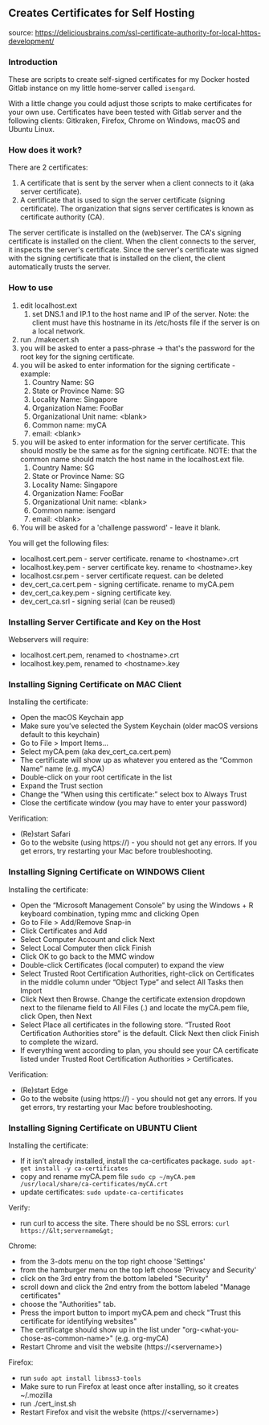 Creates Certificates for Self Hosting
-------------------------------------

source: https://deliciousbrains.com/ssl-certificate-authority-for-local-https-development/

### Introduction

These are scripts to create self-signed certificates for my Docker hosted Gitlab instance on 
my little home-server called `isengard`.

With a little change you could adjust those scripts to make certificates for your own use.
Certificates have been tested with Gitlab server and the following clients: Gitkraken, Firefox, Chrome
on Windows, macOS and Ubuntu Linux.

### How does it work?
There are 2 certificates:
1. A certificate that is sent by the server when a client connects to it (aka server certificate).
2. A certificate that is used to sign the server certificate (signing certificate). 
   The organization that signs server certificates is known as certificate authority (CA).

The server certificate is installed on the (web)server. The CA's signing certificate is installed on the client.
When the client connects to the server, it inspects the server's certificate. Since the server's certificate
was signed with the signing certificate that is installed on the client, the client automatically trusts the server.

### How to use
1. edit localhost.ext
   1. set DNS.1 and IP.1 to the host name and IP of the server. Note: the client must have this hostname in 
      its /etc/hosts file if the server is on a local network.
2. run ./makecert.sh
3. you will be asked to enter a pass-phrase -&gt; that's the password for the root key for the signing certificate.
4. you will be asked to enter information for the signing certificate - example:
   1. Country Name: SG
   2. State or Province Name: SG
   3. Locality Name: Singapore
   4. Organization Name: FooBar
   5. Organizational Unit name: &lt;blank&gt;
   6. Common name: myCA
   7. email: &lt;blank&gt;
5. you will be asked to enter information for the server certificate. This should mostly
   be the same as for the signing certificate. NOTE: that the common name should match the 
   host name in the localhost.ext file.
   1. Country Name: SG
   2. State or Province Name: SG
   3. Locality Name: Singapore
   4. Organization Name: FooBar
   5. Organizational Unit name: &lt;blank&gt;
   6. Common name: isengard
   7. email: &lt;blank&gt;
6. You will be asked for a 'challenge password' - leave it blank.

You will get the following files:
* localhost.cert.pem - server certificate. rename to &lt;hostname&gt;.crt
* localhost.key.pem - server certificate key. rename to &lt;hostname&gt;.key
* localhost.csr.pem - server certificate request. can be deleted
* dev_cert_ca.cert.pem - signing certificate. rename to myCA.pem
* dev_cert_ca.key.pem - signing certificate key.
* dev_cert_ca.srl - signing serial (can be reused)

### Installing Server Certificate and Key on the Host
Webservers will require:
* localhost.cert.pem, renamed to &lt;hostname&gt;.crt
* localhost.key.pem, renamed to &lt;hostname&gt;.key

### Installing Signing Certificate on MAC Client
Installing the certificate:
* Open the macOS Keychain app
* Make sure you’ve selected the System Keychain (older macOS versions default to this keychain)
* Go to File &gt; Import Items…
* Select myCA.pem (aka dev_cert_ca.cert.pem)
* The certificate will show up as whatever you entered as the “Common Name” name (e.g. myCA)
* Double-click on your root certificate in the list
* Expand the Trust section
* Change the “When using this certificate:” select box to Always Trust
* Close the certificate window (you may have to enter your password)

Verification:
* (Re)start Safari
* Go to the website (using https://) - you should not get any errors. If you get errors, try restarting your Mac before troubleshooting.

### Installing Signing Certificate on WINDOWS Client
Installing the certificate:
* Open the “Microsoft Management Console” by using the Windows + R keyboard combination, typing mmc and clicking Open
* Go to File &gt; Add/Remove Snap-in
* Click Certificates and Add
* Select Computer Account and click Next
* Select Local Computer then click Finish
* Click OK to go back to the MMC window
* Double-click Certificates (local computer) to expand the view
* Select Trusted Root Certification Authorities, right-click on Certificates in the middle column under “Object Type” and select All Tasks then Import
* Click Next then Browse. Change the certificate extension dropdown next to the filename field to All Files (*.*) and locate the myCA.pem file, click Open, then Next
* Select Place all certificates in the following store. “Trusted Root Certification Authorities store” is the default. Click Next then click Finish to complete the wizard.
* If everything went according to plan, you should see your CA certificate listed under Trusted Root Certification Authorities &gt; Certificates.

Verification:
* (Re)start Edge
* Go to the website (using https://) - you should not get any errors. If you get errors, try restarting your Mac before troubleshooting.

### Installing Signing Certificate on UBUNTU Client
Installing the certificate:
* If it isn’t already installed, install the ca-certificates package. ```sudo apt-get install -y ca-certificates```
* copy and rename myCA.pem file ```sudo cp ~/myCA.pem /usr/local/share/ca-certificates/myCA.crt```
* update certificates: ```sudo update-ca-certificates```

Verify:
* run curl to access the site. There should be no SSL errors: ```curl https://&lt;servername&gt;```

Chrome:
* from the 3-dots menu on the top right choose 'Settings'
* from the hamburger menu on the top left choose 'Privacy and Security'
* click on the 3rd entry from the bottom labeled "Security"
* scroll down and click the 2nd entry from the bottom labeled "Manage certificates"
* choose the "Authorities" tab.
* Press the import button to import myCA.pem and check "Trust this certificate for identifying websites"
* The certificatge should show up in the list under "org-&lt;what-you-chose-as-common-name&gt;" (e.g. org-myCA)
* Restart Chrome and visit the website (https://&lt;servername&gt;)

Firefox:
* run ```sudo apt install libnss3-tools```
* Make sure to run Firefox at least once after installing, so it creates ~/.mozilla
* run ./cert_inst.sh
* Restart Firefox and visit the website (https://&lt;servername&gt;)
